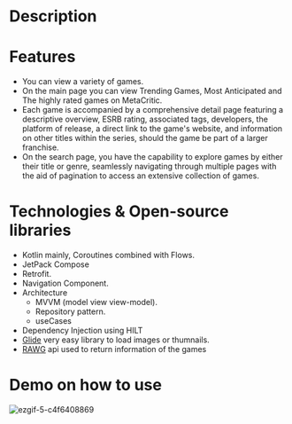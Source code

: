# Description 

# Features
* You can view a variety of games.
* On the main page you can view Trending Games, Most Anticipated and The highly rated games on MetaCritic.
* Each game is accompanied by a comprehensive detail page featuring a descriptive overview, ESRB rating, associated tags, developers, the platform of release, a direct link to the game's website,
 and information on other titles within the series, should the game be part of a larger franchise.
* On the search page, you have the capability to explore games by either their title or genre, seamlessly navigating through multiple pages with the aid of pagination to access an extensive collection of games.

# Technologies & Open-source libraries
* Kotlin mainly, Coroutines combined with Flows.
* JetPack Compose
* Retrofit.
* Navigation Component.
* Architecture
  - MVVM (model view view-model).
  - Repository pattern.
  - useCases
* Dependency Injection using HILT
* [Glide](https://github.com/bumptech/glide) very easy library to load images or thumnails.
* [RAWG](https://rawg.io/apidocs) api used to return information of the games

# Demo on how to use
![ezgif-5-c4f6408869](https://github.com/AbdallahHassanN/Game-Journal/assets/81488210/69f20499-2df6-47d6-8a28-6ea75f7d29d9)


